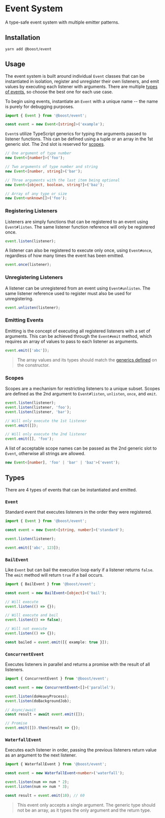 # Event System

A type-safe event system with multiple emitter patterns.

## Installation

```
yarn add @boost/event
```

## Usage

The event system is built around individual `Event` classes that can be instantiated in isolation,
register and unregister their own listeners, and emit values by executing each listener with
arguments. There are multiple [types of events](#types), so choose the best one for each use case.

To begin using events, instantiate an `Event` with a unique name -- the name is purely for debugging
purposes.

```ts
import { Event } from '@boost/event';

const event = new Event<[string]>('example');
```

`Event`s utilize TypeScript generics for typing the arguments passed to listener functions. This can
be defined using a tuple or an array in the 1st generic slot. The 2nd slot is reserved for
[scopes](#scopes).

```ts
// One argument of type number
new Event<[number]>('foo');

// Two arguments of type number and string
new Event<[number, string]>('bar');

// Three arguments with the last item being optional
new Event<[object, boolean, string?]>('baz');

// Array of any type or size
new Event<unknown[]>('foo');
```

### Registering Listeners

Listeners are simply functions that can be registered to an event using `Event#listen`. The same
listener function reference will only be registered once.

```ts
event.listen(listener);
```

A listener can also be registered to execute only once, using `Event#once`, regardless of how many
times the event has been emitted.

```ts
event.once(listener);
```

### Unregistering Listeners

A listener can be unregistered from an event using `Event#unlisten`. The same listener reference
used to register must also be used for unregistering.

```ts
event.unlisten(listener);
```

### Emitting Events

Emitting is the concept of executing all registered listeners with a set of arguments. This can be
achieved through the `Event#emit` method, which requires an array of values to pass to each listener
as arguments.

```ts
event.emit(['abc']);
```

> The array values and its types should match the [generics defined](#usage) on the constructor.

### Scopes

Scopes are a mechanism for restricting listeners to a unique subset. Scopes are defined as the 2nd
argument to `Event#listen`, `unlisten`, `once`, and `emit`.

```ts
event.listen(listener);
event.listen(listener, 'foo');
event.listen(listener, 'bar');

// Will only execute the 1st listener
event.emit([]);

// Will only execute the 2nd listener
event.emit([], 'foo');
```

A list of acceptable scope names can be passed as the 2nd generic slot to `Event`, otherwise all
strings are allowed.

```ts
new Event<[number], 'foo' | 'bar' | 'baz'>('event');
```

## Types

There are 4 types of events that can be instantiated and emitted.

### `Event`

Standard event that executes listeners in the order they were registered.

```ts
import { Event } from '@boost/event';

const event = new Event<[string, number]>('standard');

event.listen(listener);

event.emit(['abc', 123]);
```

### `BailEvent`

Like `Event` but can bail the execution loop early if a listener returns `false`. The `emit` method
will return `true` if a bail occurs.

```ts
import { BailEvent } from '@boost/event';

const event = new BailEvent<[object]>('bail');

// Will execute
event.listen(() => {});

// Will execute and bail
event.listen(() => false);

// Will not execute
event.listen(() => {});

const bailed = event.emit([{ example: true }]);
```

### `ConcurrentEvent`

Executes listeners in parallel and returns a promise with the result of all listeners.

```ts
import { ConcurrentEvent } from '@boost/event';

const event = new ConcurrentEvent<[]>('parallel');

event.listen(doHeavyProcess);
event.listen(doBackgroundJob);

// Async/await
const result = await event.emit([]);

// Promise
event.emit([]).then(result => {});
```

### `WaterfallEvent`

Executes each listener in order, passing the previous listeners return value as an argument to the
next listener.

```ts
import { WaterfallEvent } from '@boost/event';

const event = new WaterfallEvent<number>('waterfall');

event.listen(num => num * 2);
event.listen(num => num * 3);

const result = event.emit(10); // 60
```

> This event only accepts a single argument. The generic type should not be an array, as it types
> the only argument and the return type.
